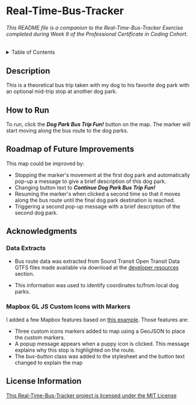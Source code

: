 # Real-Time-Bus-Tracker

###### This README file is a companion to the Real-Time-Bus-Tracker Exercise completed during Week 9 of the Professional Certificate in Coding Cohort. 

<!-- TABLE OF CONTENTS -->
<details>
  <summary>Table of Contents</summary>
  <ol>
    <li><a href="#description">Description</a></li>
    <li><a href="#how-to-run">How to Run</a></li>
    <li><a href="#roadmap-of-future-improvements">Roadmap of Future Improvements</a></li>
     <ul>
        <li><a href="#data-extracts">Data Extracts</a></li>
        <li><a href="#mapbox-gl-js-custom-icons-with-markers">Mapbox GL</a></li>
      </ul>
    <li><a href="#license">License</a></li>
  </ol>
</details>

## Description
This is a theoretical bus trip taken with my dog to his favorite dog park with an optional mid-trip stop at another dog park. 

## How to Run
To run, click the ___Dog Park Bus Trip Fun!___ button on the map. The marker will start moving along the bus route to the dog parks.

## Roadmap of Future Improvements
This map could be improved by:
* Stopping the marker's movement at the first dog park and automatically pop-up a message to give a brief description of this dog park. 
* Changing button text to ___Continue Dog Park Bus Trip Fun!___ 
* Resuming the marker's when clicked a second time so that it moves along the bus route until the final dog park destination is reached.
* Triggering a second pop-up message with a brief description of the second dog park. 

## Acknowledgments

### Data Extracts
* Bus route data was extracted from Sound Transit Open Transit Data GTFS files made available via download at the [developer resources](http://www.soundtransit.org/Developer-resources/Data-downloads) section.

* This information was used to identify coordinates to/from local dog parks. 

### Mapbox GL JS Custom Icons with Markers
I added a few Mapbox features based on [this example](https://docs.mapbox.com/mapbox-gl-js/example/custom-marker-icons/). Those features are:
* Three custom icons markers added to map using a GeoJSON to place the custom markers. 
* A popup message appears when a puppy icon is clicked. This message explains why this stop is highlighted on the route.
* The *bus-button* class was added to the stylesheet and the button text changed to explain the map 

## License Information
[This Real-Time-Bus-Tracker project is licensed under the MIT License](https://github.com/wkbw/Real-Time-Bus-Tracker#:~:text=Commit%20time-,LICENSE,-Initial%20commit)


